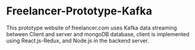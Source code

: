 # Freelancer-Prototype-Kafka

This prototype website of freelancer.com uses Kafka data streaming between Client and server and mongoDB database, client is implemented using React.js-Redux, and  Node.js in the backend server.
